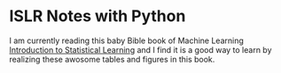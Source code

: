 # ISLR Notes with Python

I am currently reading this baby Bible book of Machine Learning [Introduction to Statistical Learning](http://www-bcf.usc.edu/~gareth/ISL/)
and I find it is a good way to learn by realizing these awosome tables and figures in this book. 

